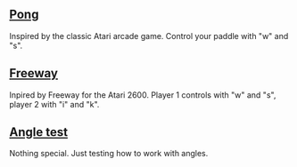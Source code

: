 ## [Pong](./pong/)

Inspired by the classic Atari arcade game. Control your paddle with "w" and "s".

## [Freeway](./freeway)

Inpired by Freeway for the Atari 2600. Player 1 controls with "w" and "s", player 2 with "i" and "k".

## [Angle test](./angle-test)

Nothing special. Just testing how to work with angles.
